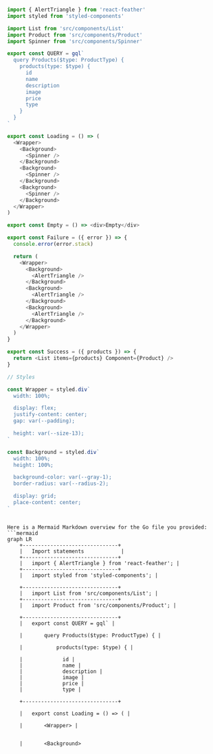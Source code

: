 ```js

import { AlertTriangle } from 'react-feather'
import styled from 'styled-components'

import List from 'src/components/List'
import Product from 'src/components/Product'
import Spinner from 'src/components/Spinner'

export const QUERY = gql`
  query Products($type: ProductType) {
    products(type: $type) {
      id
      name
      description
      image
      price
      type
    }
  }
`

export const Loading = () => (
  <Wrapper>
    <Background>
      <Spinner />
    </Background>
    <Background>
      <Spinner />
    </Background>
    <Background>
      <Spinner />
    </Background>
  </Wrapper>
)

export const Empty = () => <div>Empty</div>

export const Failure = ({ error }) => {
  console.error(error.stack)

  return (
    <Wrapper>
      <Background>
        <AlertTriangle />
      </Background>
      <Background>
        <AlertTriangle />
      </Background>
      <Background>
        <AlertTriangle />
      </Background>
    </Wrapper>
  )
}

export const Success = ({ products }) => {
  return <List items={products} Component={Product} />
}

// Styles

const Wrapper = styled.div`
  width: 100%;

  display: flex;
  justify-content: center;
  gap: var(--padding);

  height: var(--size-13);
`

const Background = styled.div`
  width: 100%;
  height: 100%;

  background-color: var(--gray-1);
  border-radius: var(--radius-2);

  display: grid;
  place-content: center;
`


```

```mermaid

Here is a Mermaid Markdown overview for the Go file you provided:
```mermaid
graph LR
    +-------------------------------+
    |   Import statements            |
    +-------------------------------+
    |   import { AlertTriangle } from 'react-feather'; |
    +-------------------------------+
    |   import styled from 'styled-components'; |

    +-------------------------------+
    |   import List from 'src/components/List'; |
    +-------------------------------+
    |   import Product from 'src/components/Product'; |

    +-------------------------------+
    |   export const QUERY = gql` |

    |       query Products($type: ProductType) { |

    |           products(type: $type) { |

    |             id |
    |             name |
    |             description |
    |             image |
    |             price |
    |             type |

    +-------------------------------+

    |   export const Loading = () => ( |

    |       <Wrapper> |


    |       <Background>

```
